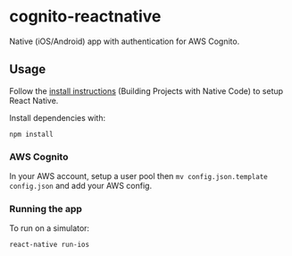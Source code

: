 # cognito-reactnative

Native (iOS/Android) app with authentication for AWS Cognito.

## Usage

Follow the [install instructions](https://facebook.github.io/react-native/docs/getting-started) (Building Projects with Native Code) to setup React Native.

Install dependencies with:

    npm install

### AWS Cognito

In your AWS account, setup a user pool then `mv config.json.template config.json` and add your AWS config.

### Running the app

To run on a simulator:

    react-native run-ios
